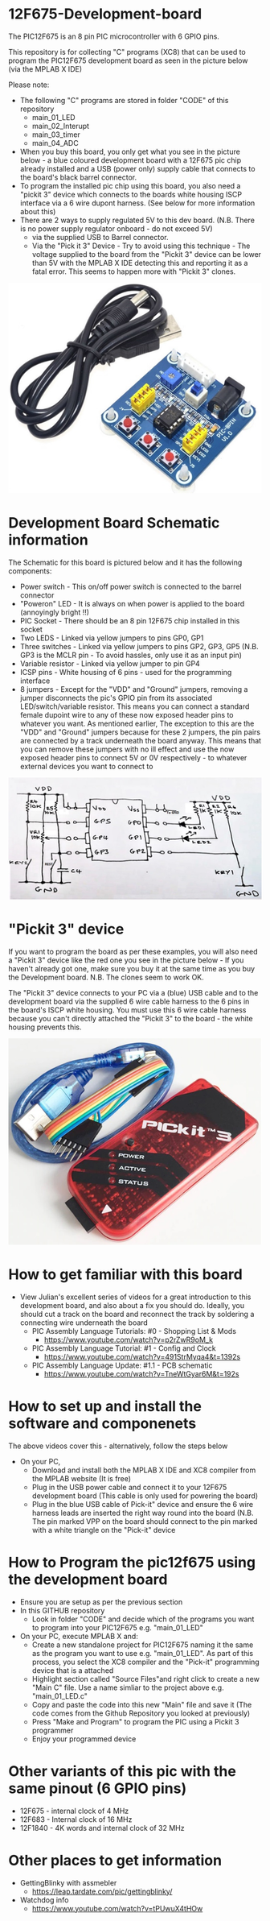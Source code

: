 # 12F675-Development-board

The PIC12F675 is an 8 pin PIC microcontroller with 6 GPIO pins.  

This repository is for collecting "C" programs (XC8) that can be used to program the PIC12F675 development board as seen in the picture below (via the MPLAB X IDE)   

Please note:
 - The following "C" programs are stored in folder "CODE" of this repository  
   - main_01_LED  
   - main_02_Interupt 	 
   - main_03_timer 	 	 
   - main_04_ADC 
- When you buy this board, you only get what you see in the picture below - a blue coloured development board with a 12F675 pic chip already installed and a USB (power only) supply cable that connects to the board's black barrel connector. 
 - To program the installed pic chip using this board, you also need a "pickit 3" device which connects to the boards white housing ISCP interface via a 6 wire dupont harness. (See below for more information about this) 
 - There are 2 ways to supply regulated 5V to this dev board. (N.B. There is no power supply regulator onboard - do not exceed 5V)
   - via the supplied USB to Barrel connector. 
   - Via the "Pick it 3" Device  - Try to avoid using this technique - The voltage supplied to the board from the "Pickit 3" device can be lower than 5V with the MPLAB X IDE detecting this and reporting it as a fatal error. This seems to happen more with "Pickit 3" clones. 


<img src="images/12f675 board.jpg" alt="Dev board"/>


# Development Board Schematic information
The Schematic for this board is pictured below and it has the following components:
 - Power switch      - This on/off power switch is connected to the barrel connector 
 - "Poweron" LED     - It is always on when power is applied to the board (annoyingly bright !!)
 - PIC Socket        - There should be an 8 pin 12F675 chip installed in this socket
 - Two LEDS          - Linked via yellow jumpers to pins GP0, GP1
 - Three switches    - Linked via yellow jumpers to pins GP2, GP3, GP5 (N.B. GP3 is the MCLR pin - To avoid hassles, only use it as an input pin)
 - Variable resistor - Linked via yellow jumper  to pin  GP4  
 - ICSP pins         - White housing of 6 pins - used for the programming interface
 - 8 jumpers         - Except for the "VDD" and "Ground" jumpers, removing a jumper disconnects the pic's GPIO pin from its associated LED/switch/variable resistor. This means you can connect a standard female dupoint wire to any of these now exposed header pins to whatever you want.  As mentioned earlier, The exception to this are the "VDD" and "Ground" jumpers because for these 2 jumpers, the pin pairs are connected by a track underneath the board anyway. This means that you can remove these jumpers with no ill effect and use the now exposed header pins to connect 5V or 0V respectively - to whatever external devices you want to connect to 

<img src="images/12f675 schematic.jpg" alt="Schematic"/>


# "Pickit 3" device
If you want to program the board as per these examples, you will also need a "Pickit 3" device like the red one you see in the picture below - If you haven't already got one, make sure you buy it at the same time as you buy the Development board. N.B. The clones seem to work OK. 

The "Pickit 3" device connects to your PC via a (blue) USB cable and to the development board via the supplied 6 wire cable harness to the 6 pins in the board's ISCP white housing. You must use this 6 wire cable harness because you can't directly attached the "Pickit 3" to the board - the white housing prevents this.

<img src="images/pickit3.jpg" alt="Pickit 3"/>


# How to get familiar with this board
- View Julian's excellent series of videos for a great introduction to this development board, and also about a fix you should do. Ideally, you should cut a track on the board and reconnect the track by soldering a connecting wire underneath the board
  - PIC Assembly Language Tutorials: #0 - Shopping List & Mods
    - https://www.youtube.com/watch?v=p2rZwR9oM_k
  - PIC Assembly Language Tutorial: #1 - Config and Clock
    - https://www.youtube.com/watch?v=491StrMyqa4&t=1392s
  - PIC Assembly Language Update: #1.1 - PCB schematic
    - https://www.youtube.com/watch?v=TneWtGyar6M&t=192s


# How to set up and install the software and componenets
The above videos cover this - alternatively, follow the steps below
- On your PC, 
  - Download and install both the MPLAB X IDE and XC8 compiler from the MPLAB website (It is free) 
  - Plug in the USB power cable and connect it to your 12F675 development board (This cable is only used for powering the board) 
  - Plug in the blue USB cable of Pick-it" device and ensure the 6 wire harness leads are inserted the right way round into the board (N.B. The pin marked VPP on the board should connect to the pin marked with a white triangle on the "Pick-it" device  


# How to Program the pic12f675 using the development board
- Ensure you are setup as per the previous section
- In this GITHUB repository
  - Look in folder "CODE" and decide which of the programs you want to program into your PIC12F675 e.g. "main_01_LED"
- On your PC, execute MPLAB X and:
  - Create a new standalone project for PIC12F675 naming it the same as the program you want to use e.g. "main_01_LED". As part of this process, you select the XC8 compiler and the "Pick-it" programming device that is a attached 
  - Highlight section called "Source Files"and right click to create a new "Main C" file. Use a name simliar to the project above e.g. "main_01_LED.c"  
  - Copy and paste the code into this new "Main" file and save it (The code comes from the Github Repository you looked at previously)
  - Press "Make and Program" to program the PIC using a Pickit 3 programmer
  - Enjoy your programmed device


# Other variants of this pic with the same pinout (6 GPIO pins)
- 12F675  - internal clock of  4 MHz
- 12F683  - Internal clock of 16 MHz
- 12F1840 - 4K words and internal clock of 32 MHz

# Other places to get information
 - GettingBlinky with assmebler
   - https://leap.tardate.com/pic/gettingblinky/
 - Watchdog info   
   - https://www.youtube.com/watch?v=tPUwuX4tHOw 

